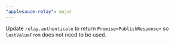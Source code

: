 ```yaml
---
"applesauce-relay": major
---
```


Update `relay.authenticate` to return `Promise<PublishResponse>` so `lastValueFrom` does not need to be used.

